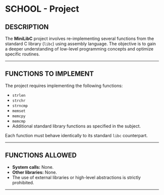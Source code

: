 # SCHOOL - Project

## DESCRIPTION  
The **MiniLibC** project involves re-implementing several functions from the standard C library (`libc`) using assembly language. The objective is to gain a deeper understanding of low-level programming concepts and optimize specific routines.

---

## FUNCTIONS TO IMPLEMENT  
The project requires implementing the following functions:  
- `strlen`  
- `strchr`  
- `strncmp`  
- `memset`  
- `memcpy`  
- `memcmp`  
- Additional standard library functions as specified in the subject.

Each function must behave identically to its standard `libc` counterpart.

---

## FUNCTIONS ALLOWED  
- **System calls:** None.  
- **Other libraries:** None.  
- The use of external libraries or high-level abstractions is strictly prohibited.

---

